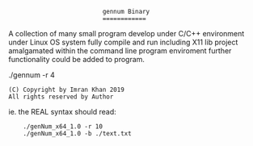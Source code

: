                               gennum Binary
                              ============

A collection of many small program develop under C/C++ environment under Linux OS system fully compile and run including X11 lib project amalgamated within the command line program enviroment further functionality could be added to program.

./gennum -r 4

	(C) Copyright by Imran Khan 2019
	All rights reserved by Author

ie. the REAL syntax should read:

		./genNum_x64_1.0 -r 10
		./genNum_x64_1.0 -b ./text.txt

